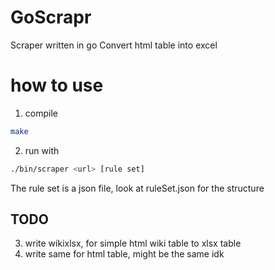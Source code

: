 # GoScrapr
Scraper written in go
Convert html table into excel

# how to use
1. compile
```bash
make
```
2. run with
```bash
./bin/scraper <url> [rule set]
```
The rule set is a json file, look at ruleSet.json for the structure 

## TODO
3. write wikixlsx, for simple html wiki table to xlsx table
2. write same for html table, might be the same idk
